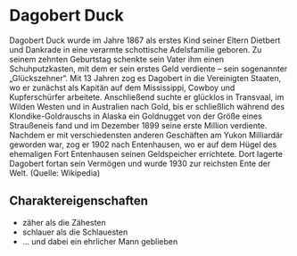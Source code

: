 # Dagobert Duck
Dagobert Duck  wurde im Jahre 1867 als erstes Kind seiner Eltern Dietbert und Dankrade in eine verarmte schottische Adelsfamilie geboren. Zu seinem zehnten Geburtstag schenkte sein Vater ihm einen Schuhputzkasten, mit dem er sein erstes Geld verdiente – sein sogenannter „Glückszehner“.
Mit 13 Jahren zog es Dagobert in die Vereinigten Staaten, wo er zunächst als Kapitän auf dem Mississippi, Cowboy und Kupferschürfer arbeitete. Anschließend suchte er glücklos in Transvaal, im Wilden Westen und in Australien nach Gold, bis er schließlich während des Klondike-Goldrauschs in Alaska ein Goldnugget von der Größe eines Straußeneis fand und im Dezember 1899 seine erste Million verdiente.
Nachdem er mit verschiedensten anderen Geschäften am Yukon Milliardär geworden war, zog er 1902 nach Entenhausen, wo er auf dem Hügel des ehemaligen Fort Entenhausen seinen Geldspeicher errichtete. Dort lagerte Dagobert fortan sein Vermögen und wurde 1930 zur reichsten Ente der Welt. (Quelle: Wikipedia)
## Charaktereigenschaften
* zäher als die Zähesten
* schlauer als die Schlauesten
* ... und dabei ein ehrlicher Mann geblieben